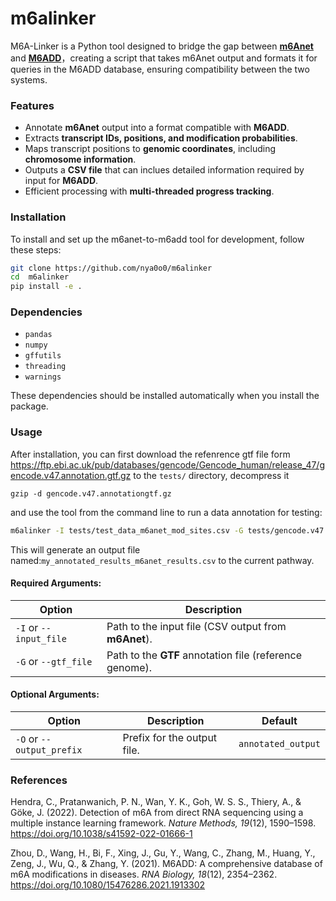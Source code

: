 # m6alinker

M6A-Linker is a Python tool designed to bridge the gap between [**m6Anet**](https://m6anet.readthedocs.io/en/latest/) and [**M6ADD**](http://m6add.edbc.org/)，creating a script that takes m6Anet output and formats it for queries in the M6ADD database, ensuring compatibility between the two systems.

### Features

- Annotate **m6Anet** output into a format compatible with **M6ADD**.
- Extracts **transcript IDs, positions, and modification probabilities**.
- Maps transcript positions to **genomic coordinates**, including **chromosome information**.
- Outputs a **CSV file** that can inclues detailed information required by input for **M6ADD**.
- Efficient processing with **multi-threaded progress tracking**.

### Installation

To install and set up the m6anet-to-m6add tool for development, follow these steps:

```bash
git clone https://github.com/nya0o0/m6alinker
cd  m6alinker
pip install -e .
```

### Dependencies
- `pandas`
- `numpy`
- `gffutils`
- `threading`
- `warnings`

These dependencies should be installed automatically when you install the package.

### Usage

After installation, you can first download the refenrence gtf file form https://ftp.ebi.ac.uk/pub/databases/gencode/Gencode_human/release_47/gencode.v47.annotation.gtf.gz to the `tests/` directory, decompress it 

```
gzip -d gencode.v47.annotationgtf.gz
```

and use the tool from the command line to run a data annotation for testing:

```bash
m6alinker -I tests/test_data_m6anet_mod_sites.csv -G tests/gencode.v47.annotation.gtf -O output_perfix
```

This will generate an output file named:`my_annotated_results_m6anet_results.csv` to the current pathway.

#### Required Arguments:
| Option | Description |
|---------|-------------|
| `-I` or `--input_file` | Path to the input file (CSV output from **m6Anet**). |
| `-G` or `--gtf_file` | Path to the **GTF** annotation file (reference genome). |

#### Optional Arguments:
| Option | Description | Default |
|---------|-------------|---------|
| `-O` or `--output_prefix` | Prefix for the output file. | `annotated_output` |


### References
Hendra, C., Pratanwanich, P. N., Wan, Y. K., Goh, W. S. S., Thiery, A., & Göke, J. (2022). Detection of m6A from direct RNA sequencing using a multiple instance learning framework. _Nature Methods, 19_(12), 1590–1598. https://doi.org/10.1038/s41592-022-01666-1

Zhou, D., Wang, H., Bi, F., Xing, J., Gu, Y., Wang, C., Zhang, M., Huang, Y., Zeng, J., Wu, Q., & Zhang, Y. (2021). M6ADD: A comprehensive database of m6A modifications in diseases. _RNA Biology, 18_(12), 2354–2362. https://doi.org/10.1080/15476286.2021.1913302



